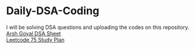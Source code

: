 # Daily-DSA-Coding

I will be solving DSA questions and uploading the codes on this repository. <br>
<a href="https://docs.google.com/spreadsheets/d/1A70gtyXCs6RRR-QnshGhyd5h4oFIOFK1pw-M8PSEBpE/edit?usp=sharing">Arsh Goyal DSA Sheet</a> <br>
<a href="https://leetcode.com/studyplan/leetcode-75/">Leetcode 75 Study Plan</a> <br>
